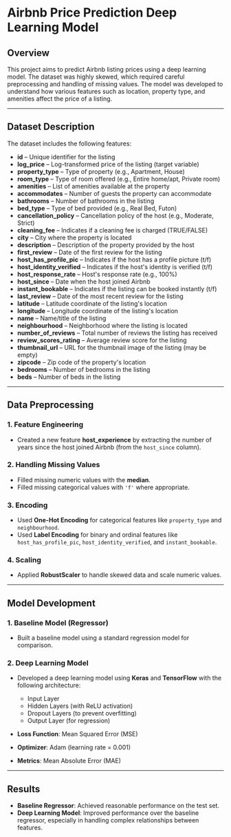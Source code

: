 # Airbnb Price Prediction Deep Learning Model  

## Overview  
This project aims to predict Airbnb listing prices using a deep learning model. The dataset was highly skewed, which required careful preprocessing and handling of missing values. The model was developed to understand how various features such as location, property type, and amenities affect the price of a listing.  

---

## Dataset Description  
The dataset includes the following features:  
- **id** – Unique identifier for the listing  
- **log_price** – Log-transformed price of the listing (target variable)  
- **property_type** – Type of property (e.g., Apartment, House)  
- **room_type** – Type of room offered (e.g., Entire home/apt, Private room)  
- **amenities** – List of amenities available at the property  
- **accommodates** – Number of guests the property can accommodate  
- **bathrooms** – Number of bathrooms in the listing  
- **bed_type** – Type of bed provided (e.g., Real Bed, Futon)  
- **cancellation_policy** – Cancellation policy of the host (e.g., Moderate, Strict)  
- **cleaning_fee** – Indicates if a cleaning fee is charged (TRUE/FALSE)  
- **city** – City where the property is located  
- **description** – Description of the property provided by the host  
- **first_review** – Date of the first review for the listing  
- **host_has_profile_pic** – Indicates if the host has a profile picture (t/f)  
- **host_identity_verified** – Indicates if the host's identity is verified (t/f)  
- **host_response_rate** – Host's response rate (e.g., 100%)  
- **host_since** – Date when the host joined Airbnb  
- **instant_bookable** – Indicates if the listing can be booked instantly (t/f)  
- **last_review** – Date of the most recent review for the listing  
- **latitude** – Latitude coordinate of the listing's location  
- **longitude** – Longitude coordinate of the listing's location  
- **name** – Name/title of the listing  
- **neighbourhood** – Neighborhood where the listing is located  
- **number_of_reviews** – Total number of reviews the listing has received  
- **review_scores_rating** – Average review score for the listing  
- **thumbnail_url** – URL for the thumbnail image of the listing (may be empty)  
- **zipcode** – Zip code of the property's location  
- **bedrooms** – Number of bedrooms in the listing  
- **beds** – Number of beds in the listing  

---

## Data Preprocessing  
### 1. **Feature Engineering**  
- Created a new feature **host_experience** by extracting the number of years since the host joined Airbnb (from the `host_since` column).  

### 2. **Handling Missing Values**  
- Filled missing numeric values with the **median**.  
- Filled missing categorical values with `'f'`  where appropriate.  

### 3. **Encoding**  
- Used **One-Hot Encoding** for categorical features like `property_type` and `neighbourhood`.  
- Used **Label Encoding** for binary and ordinal features like `host_has_profile_pic`, `host_identity_verified`, and `instant_bookable`.  

### 4. **Scaling**  
- Applied **RobustScaler** to handle skewed data and scale numeric values.  

---

## Model Development  
### 1. **Baseline Model (Regressor)**  
- Built a baseline model using a standard regression model for comparison.  

### 2. **Deep Learning Model**  
- Developed a deep learning model using **Keras** and **TensorFlow** with the following architecture:  
   - Input Layer  
   - Hidden Layers (with ReLU activation)  
   - Dropout Layers (to prevent overfitting)  
   - Output Layer (for regression)  

- **Loss Function**: Mean Squared Error (MSE)  
- **Optimizer**: Adam (learning rate = 0.001)  
- **Metrics**: Mean Absolute Error (MAE)  

---

## Results  
- **Baseline Regressor**: Achieved reasonable performance on the test set.  
- **Deep Learning Model**: Improved performance over the baseline regressor, especially in handling complex relationships between features.  

